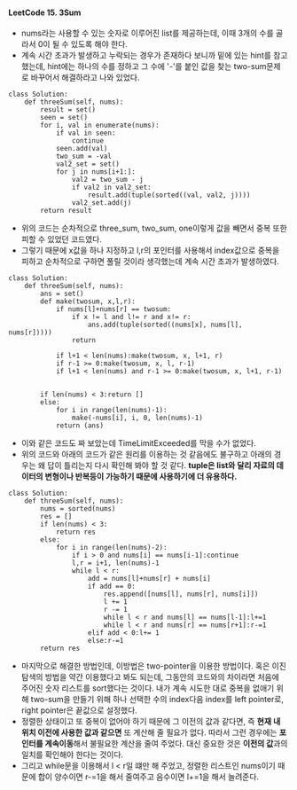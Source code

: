#### LeetCode 15. 3Sum
- nums라는 사용할 수 있는 숫자로 이루어진 list를 제공하는데, 이때 3개의 수를 골라서 0이 될 수 있도록 해야 한다.
- 계속 시간 초과가 발생하고 누락되는 경우가 존재하다 보니까 밑에 있는 hint를 참고 했는데, hint에는 하나의 수를 정하고 그 수에 '-'를 붙인 값을 찾는 two-sum문제로 바꾸어서 해결하라고 나와 있었다.

```py3
class Solution:
    def threeSum(self, nums):
        result = set()
        seen = set()
        for i, val in enumerate(nums):
            if val in seen:
                continue
            seen.add(val)
            two_sum = -val
            val2_set = set()
            for j in nums[i+1:]:
                val2 = two_sum - j
                if val2 in val2_set:
                    result.add(tuple(sorted((val, val2, j))))
                val2_set.add(j)
        return result
```
- 위의 코드는 순차적으로 three_sum, two_sum, one이렇게 값을 빼면서 중복 또한 피할 수 있었던 코드였다.
- 그렇기 때문에 x값을 하나 지정하고 l,r의 포인터를 사용해서 index값으로 중복을 피하고 순차적으로 구하면 풀릴 것이라 생각했는데 계속 시간 초과가 발생하였다.

```py3
class Solution:
    def threeSum(self, nums):
        ans = set()
        def make(twosum, x,l,r):
            if nums[l]+nums[r] == twosum:
                if x != l and l!= r and x!= r:
                    ans.add(tuple(sorted((nums[x], nums[l], nums[r]))))
                return

            if l+1 < len(nums):make(twosum, x, l+1, r)
            if r-1 >= 0:make(twosum, x, l, r-1)
            if l+1 < len(nums) and r-1 >= 0:make(twosum, x, l+1, r-1)


        if len(nums) < 3:return []
        else:
            for i in range(len(nums)-1):
                make(-nums[i], i, 0, len(nums)-1)
            return (ans)
```
- 이와 같은 코드도 짜 보았는데 TimeLimitExceeded를 막을 수가 없었다.
- 위의 코드와 아래의 코드가 같은 원리를 이용하는 것 같음에도 불구하고 아래의 경우는 왜 답이 틀리는지 다시 확인해 봐야 할 것 같다.
**tuple은 list와 달리 자료의 데이터의 변형이나 반복등이 가능하기 때문에 사용하기에 더 유용하다.**

```py3
class Solution:
    def threeSum(self, nums):
        nums = sorted(nums)
        res = []
        if len(nums) < 3:
            return res
        else:
            for i in range(len(nums)-2):
                if i > 0 and nums[i] == nums[i-1]:continue
                l,r = i+1, len(nums)-1
                while l < r:
                    add = nums[l]+nums[r] + nums[i]
                    if add == 0:
                        res.append([nums[l], nums[r], nums[i]])
                        l += 1
                        r -= 1
                        while l < r and nums[l] == nums[l-1]:l+=1
                        while l < r and nums[r] == nums[r+1]:r-=1
                    elif add < 0:l+= 1
                    else:r-=1
        return res
```
- 마지막으로 해결한 방법인데, 이방법은 two-pointer을 이용한 방법이다. 혹은 이진 탐색의 방법을 약간 이용했다고 봐도 되는데, 그동안의 코드와의 차이라면 처음에 주어진 숫자 리스트를 sort했다는 것이다. 내가 계속 시도한 대로 중복을 없애기 위해 two-sum을 만들기 위해 하나 선택한 수의 index다음 index를 left pointer로, right pointer은 끝값으로 설정했다.
- 정렬한 상태이고 또 중복이 없어야 하기 때문에 그 이전의 값과 같다면, 즉 **현재 내 위치 이전에 사용한 값과 같으면** 또 계산해 줄 필요가 없다. 따라서 그런 경우에는 **포인터를 계속이동**해서 불필요한 계산을 줄여 주었다. 대신 중요한 것은 **이전의 값**과의 일치를 확인해야 한다는 것이다. 
- 그리고 while문을 이용해서 l < r일 떄만 해 주었고, 정렬한 리스트인 nums이기 때문에 합이 양수이면 r-=1을 해서 줄여주고 음수이면 l+=1을 해서 늘려준다.

